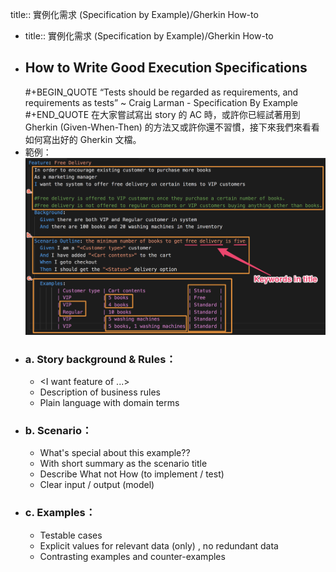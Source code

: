 title:: 實例化需求 (Specification by Example)/Gherkin How-to

- title:: 實例化需求 (Specification by Example)/Gherkin How-to
- ## How to Write Good Execution Specifications
  #+BEGIN_QUOTE
  “Tests should be regarded as requirements, and requirements as tests”             ~ Craig Larman - Specification By Example
  #+END_QUOTE 
  在大家嘗試寫出 story 的 AC 時，或許你已經試著用到 Gherkin (Given-When-Then) 的方法又或許你還不習慣，接下來我們來看看如何寫出好的 Gherkin 文檔。
- 範例：
  ![image.png](../assets/image_1656931933101_0.png)
- ### a. Story background & Rules：
  * <In order to achieve goal><As a customer role><I want feature of ...>
  * Description of business rules
  * Plain language with domain terms
- ### b. Scenario：
  * What's special about this example??
  * With short summary as the scenario title
  * Describe What not How (to implement / test)
  * Clear input / output (model)
- ### c. Examples：
  * Testable cases
  * Explicit values for relevant data (only) , no redundant data
  * Contrasting examples and counter-examples